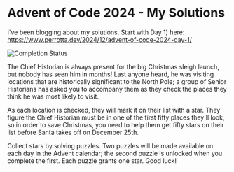 # Advent of Code 2024 - My Solutions

I've been blogging about my solutions.
Start with Day 1) here: https://www.perrotta.dev/2024/12/advent-of-code-2024-day-1/

![Completion Status](https://img.shields.io/badge/stars%20⭐-19/50-yellow)

The Chief Historian is always present for the big Christmas sleigh launch, but nobody has seen him in months! Last anyone heard, he was visiting locations that are historically significant to the North Pole; a group of Senior Historians has asked you to accompany them as they check the places they think he was most likely to visit.

As each location is checked, they will mark it on their list with a star. They figure the Chief Historian must be in one of the first fifty places they'll look, so in order to save Christmas, you need to help them get fifty stars on their list before Santa takes off on December 25th.

Collect stars by solving puzzles. Two puzzles will be made available on each day in the Advent calendar; the second puzzle is unlocked when you complete the first. Each puzzle grants one star. Good luck!
